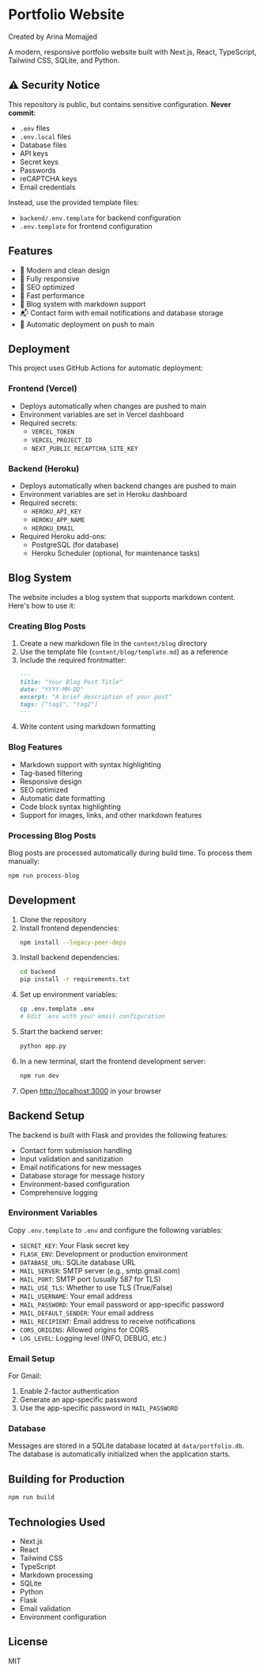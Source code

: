 # Portfolio Website

Created by Arina Momajjed

A modern, responsive portfolio website built with Next.js, React, TypeScript, Tailwind CSS, SQLite, and Python.

## ⚠️ Security Notice

This repository is public, but contains sensitive configuration. **Never commit**:
- `.env` files
- `.env.local` files
- Database files
- API keys
- Secret keys
- Passwords
- reCAPTCHA keys
- Email credentials

Instead, use the provided template files:
- `backend/.env.template` for backend configuration
- `.env.template` for frontend configuration

## Features

- 🎨 Modern and clean design
- 📱 Fully responsive
- 🎯 SEO optimized
- 🚀 Fast performance
- 📝 Blog system with markdown support
- 📬 Contact form with email notifications and database storage
- 🔄 Automatic deployment on push to main

## Deployment

This project uses GitHub Actions for automatic deployment:

### Frontend (Vercel)
- Deploys automatically when changes are pushed to main
- Environment variables are set in Vercel dashboard
- Required secrets:
  - `VERCEL_TOKEN`
  - `VERCEL_PROJECT_ID`
  - `NEXT_PUBLIC_RECAPTCHA_SITE_KEY`

### Backend (Heroku)
- Deploys automatically when backend changes are pushed to main
- Environment variables are set in Heroku dashboard
- Required secrets:
  - `HEROKU_API_KEY`
  - `HEROKU_APP_NAME`
  - `HEROKU_EMAIL`
- Required Heroku add-ons:
  - PostgreSQL (for database)
  - Heroku Scheduler (optional, for maintenance tasks)

## Blog System

The website includes a blog system that supports markdown content. Here's how to use it:

### Creating Blog Posts

1. Create a new markdown file in the `content/blog` directory
2. Use the template file (`content/blog/template.md`) as a reference
3. Include the required frontmatter:
   ```markdown
   ---
   title: "Your Blog Post Title"
   date: "YYYY-MM-DD"
   excerpt: "A brief description of your post"
   tags: ["tag1", "tag2"]
   ---
   ```
4. Write content using markdown formatting

### Blog Features

- Markdown support with syntax highlighting
- Tag-based filtering
- Responsive design
- SEO optimized
- Automatic date formatting
- Code block syntax highlighting
- Support for images, links, and other markdown features

### Processing Blog Posts

Blog posts are processed automatically during build time.
To process them manually:

```bash
npm run process-blog
```

## Development

1. Clone the repository
2. Install frontend dependencies:
   ```bash
   npm install --legacy-peer-deps
   ```
3. Install backend dependencies:
   ```bash
   cd backend
   pip install -r requirements.txt
   ```
4. Set up environment variables:
   ```bash
   cp .env.template .env
   # Edit .env with your email configuration
   ```
5. Start the backend server:
   ```bash
   python app.py
   ```
6. In a new terminal, start the frontend development server:
   ```bash
   npm run dev
   ```
7. Open [http://localhost:3000](http://localhost:3000) in your browser

## Backend Setup

The backend is built with Flask and provides the following features:

- Contact form submission handling
- Input validation and sanitization
- Email notifications for new messages
- Database storage for message history
- Environment-based configuration
- Comprehensive logging

### Environment Variables

Copy `.env.template` to `.env` and configure the following variables:

- `SECRET_KEY`: Your Flask secret key
- `FLASK_ENV`: Development or production environment
- `DATABASE_URL`: SQLite database URL
- `MAIL_SERVER`: SMTP server (e.g., smtp.gmail.com)
- `MAIL_PORT`: SMTP port (usually 587 for TLS)
- `MAIL_USE_TLS`: Whether to use TLS (True/False)
- `MAIL_USERNAME`: Your email address
- `MAIL_PASSWORD`: Your email password or app-specific password
- `MAIL_DEFAULT_SENDER`: Your email address
- `MAIL_RECIPIENT`: Email address to receive notifications
- `CORS_ORIGINS`: Allowed origins for CORS
- `LOG_LEVEL`: Logging level (INFO, DEBUG, etc.)

### Email Setup

For Gmail:
1. Enable 2-factor authentication
2. Generate an app-specific password
3. Use the app-specific password in `MAIL_PASSWORD`

### Database

Messages are stored in a SQLite database located at `data/portfolio.db`. The database is automatically initialized when the application starts.

## Building for Production

```bash
npm run build
```

## Technologies Used

- Next.js
- React
- Tailwind CSS
- TypeScript
- Markdown processing
- SQLite
- Python
- Flask
- Email validation
- Environment configuration

## License

MIT
